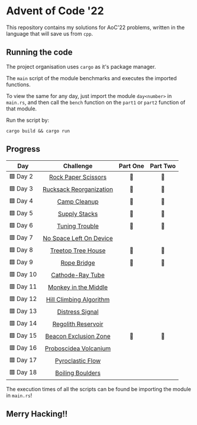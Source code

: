 # Advent of Code '22

This repository contains my solutions for AoC'22 problems, written in the language that will save us from `cpp`.

## Running the code

The project organisation uses `cargo` as it's package manager.

The `main` script of the module benchmarks and executes the imported functions.

To view the same for any day, just import the module `day<number>` in `main.rs`, and then call the `bench` function on the `part1` or `part2` function of that module.

Run the script by:

```
cargo build && cargo run
```

## Progress

| Day       |                 Challenge                 | Part One | Part Two |
| --------- | :---------------------------------------: | :------: | :------: |
| 🟩 Day 2  |   [Rock Paper Scissors](./src/day2.rs)    |    🌟    |    🌟    |
| 🟩 Day 3  | [Rucksack Reorganization](./src/day3.rs)  |    🌟    |    🌟    |
| 🟩 Day 4  |       [Camp Cleanup](./src/day4.rs)       |    🌟    |    🌟    |
| 🟩 Day 5  |      [Supply Stacks](./src/day5.rs)       |    🌟    |    🌟    |
| 🟩 Day 6  |      [Tuning Trouble](./src/day6.rs)      |    🌟    |    🌟    |
| 🟥 Day 7  | [No Space Left On Device](./src/day7.rs)  |          |          |
| 🟩 Day 8  |    [Treetop Tree House](./src/day8.rs)    |    🌟    |    🌟    |
| 🟩 Day 9  |       [Rope Bridge](./src/day9.rs)        |    🌟    |    🌟    |
| 🟥 Day 10 |    [Cathode-Ray Tube](./src/day10.rs)     |          |          |
| 🟥 Day 11 |  [Monkey in the Middle](./src/day11.rs)   |          |          |
| 🟥 Day 12 | [Hill Climbing Algorithm](./src/day12.rs) |          |          |
| 🟥 Day 13 |     [Distress Signal](./src/day13.rs)     |          |          |
| 🟥 Day 14 |   [Regolith Reservoir](./src/day14.rs)    |          |          |
| 🟩 Day 15 |  [Beacon Exclusion Zone](./src/day15.rs)  |    🌟    |    🌟    |
| 🟥 Day 16 |  [Proboscidea Volcanium](./src/day16.rs)  |          |          |
| 🟥 Day 17 |    [Pyroclastic Flow](./src/day17.rs)     |          |          |
| 🟥 Day 18 |    [Boiling Boulders](./src/day18.rs)     |          |          |

The execution times of all the scripts can be found be importing the module in `main.rs`!

## Merry Hacking!!
